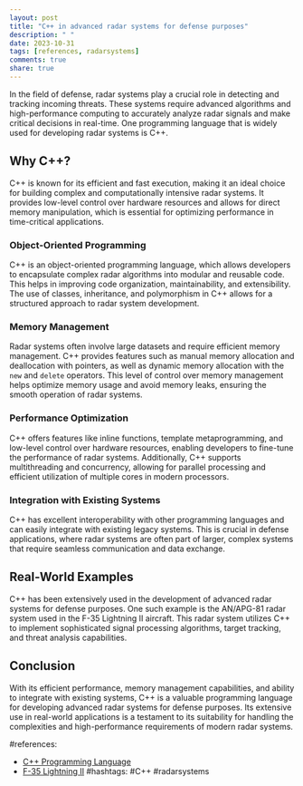 ```yaml
---
layout: post
title: "C++ in advanced radar systems for defense purposes"
description: " "
date: 2023-10-31
tags: [references, radarsystems]
comments: true
share: true
---
```


In the field of defense, radar systems play a crucial role in detecting and tracking incoming threats. These systems require advanced algorithms and high-performance computing to accurately analyze radar signals and make critical decisions in real-time. One programming language that is widely used for developing radar systems is C++.

## Why C++?

C++ is known for its efficient and fast execution, making it an ideal choice for building complex and computationally intensive radar systems. It provides low-level control over hardware resources and allows for direct memory manipulation, which is essential for optimizing performance in time-critical applications.

### Object-Oriented Programming

C++ is an object-oriented programming language, which allows developers to encapsulate complex radar algorithms into modular and reusable code. This helps in improving code organization, maintainability, and extensibility. The use of classes, inheritance, and polymorphism in C++ allows for a structured approach to radar system development.

### Memory Management

Radar systems often involve large datasets and require efficient memory management. C++ provides features such as manual memory allocation and deallocation with pointers, as well as dynamic memory allocation with the `new` and `delete` operators. This level of control over memory management helps optimize memory usage and avoid memory leaks, ensuring the smooth operation of radar systems.

### Performance Optimization

C++ offers features like inline functions, template metaprogramming, and low-level control over hardware resources, enabling developers to fine-tune the performance of radar systems. Additionally, C++ supports multithreading and concurrency, allowing for parallel processing and efficient utilization of multiple cores in modern processors.

### Integration with Existing Systems

C++ has excellent interoperability with other programming languages and can easily integrate with existing legacy systems. This is crucial in defense applications, where radar systems are often part of larger, complex systems that require seamless communication and data exchange.

## Real-World Examples

C++ has been extensively used in the development of advanced radar systems for defense purposes. One such example is the AN/APG-81 radar system used in the F-35 Lightning II aircraft. This radar system utilizes C++ to implement sophisticated signal processing algorithms, target tracking, and threat analysis capabilities.

## Conclusion

With its efficient performance, memory management capabilities, and ability to integrate with existing systems, C++ is a valuable programming language for developing advanced radar systems for defense purposes. Its extensive use in real-world applications is a testament to its suitability for handling the complexities and high-performance requirements of modern radar systems.

#references: 
- [C++ Programming Language](https://www.cplusplus.com/)
- [F-35 Lightning II](https://www.lockheedmartin.com/en-us/products/f-35.html) 
#hashtags: #C++ #radarsystems